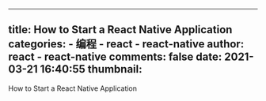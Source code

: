 
---
title: How to Start a React Native Application
categories: 
    - 编程
    - react - react-native
author: react - react-native
comments: false
date: 2021-03-21 16:40:55
thumbnail: 
---

<div>   
How to Start a React Native Application  
</div>
            